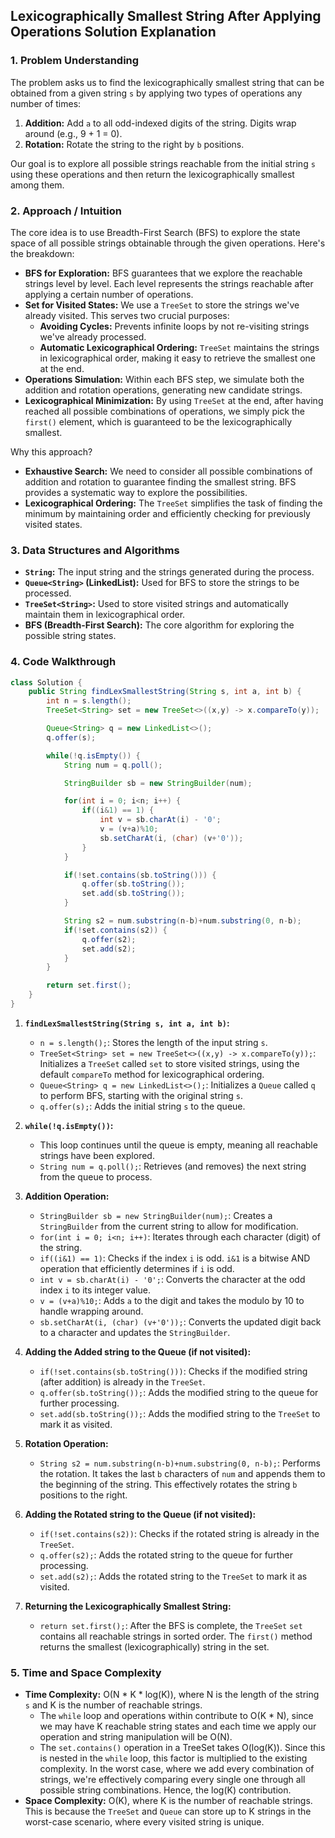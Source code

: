 ## Lexicographically Smallest String After Applying Operations Solution Explanation

### 1. Problem Understanding

The problem asks us to find the lexicographically smallest string that can be obtained from a given string `s` by applying two types of operations any number of times:

1.  **Addition:** Add `a` to all odd-indexed digits of the string. Digits wrap around (e.g., 9 + 1 = 0).
2.  **Rotation:** Rotate the string to the right by `b` positions.

Our goal is to explore all possible strings reachable from the initial string `s` using these operations and then return the lexicographically smallest among them.

### 2. Approach / Intuition

The core idea is to use Breadth-First Search (BFS) to explore the state space of all possible strings obtainable through the given operations.  Here's the breakdown:

*   **BFS for Exploration:** BFS guarantees that we explore the reachable strings level by level. Each level represents the strings reachable after applying a certain number of operations.
*   **Set for Visited States:** We use a `TreeSet` to store the strings we've already visited.  This serves two crucial purposes:
    *   **Avoiding Cycles:** Prevents infinite loops by not re-visiting strings we've already processed.
    *   **Automatic Lexicographical Ordering:** `TreeSet` maintains the strings in lexicographical order, making it easy to retrieve the smallest one at the end.
*   **Operations Simulation:**  Within each BFS step, we simulate both the addition and rotation operations, generating new candidate strings.
*   **Lexicographical Minimization:** By using `TreeSet` at the end, after having reached all possible combinations of operations, we simply pick the `first()` element, which is guaranteed to be the lexicographically smallest.

Why this approach?

*   **Exhaustive Search:**  We need to consider all possible combinations of addition and rotation to guarantee finding the smallest string. BFS provides a systematic way to explore the possibilities.
*   **Lexicographical Ordering:** The `TreeSet` simplifies the task of finding the minimum by maintaining order and efficiently checking for previously visited states.

### 3. Data Structures and Algorithms

*   **`String`:**  The input string and the strings generated during the process.
*   **`Queue<String>` (LinkedList):** Used for BFS to store the strings to be processed.
*   **`TreeSet<String>`:** Used to store visited strings and automatically maintain them in lexicographical order.
*   **BFS (Breadth-First Search):**  The core algorithm for exploring the possible string states.

### 4. Code Walkthrough

```java
class Solution {
    public String findLexSmallestString(String s, int a, int b) {
        int n = s.length();
        TreeSet<String> set = new TreeSet<>((x,y) -> x.compareTo(y));

        Queue<String> q = new LinkedList<>();
        q.offer(s);

        while(!q.isEmpty()) {
            String num = q.poll();

            StringBuilder sb = new StringBuilder(num);

            for(int i = 0; i<n; i++) {
                if((i&1) == 1) {
                    int v = sb.charAt(i) - '0';
                    v = (v+a)%10;
                    sb.setCharAt(i, (char) (v+'0'));
                }
            }

            if(!set.contains(sb.toString())) {
                q.offer(sb.toString());
                set.add(sb.toString());
            }

            String s2 = num.substring(n-b)+num.substring(0, n-b);
            if(!set.contains(s2)) {
                q.offer(s2);
                set.add(s2);
            }
        }

        return set.first();
    }
}
```

1.  **`findLexSmallestString(String s, int a, int b)`:**
    *   `n = s.length();`: Stores the length of the input string `s`.
    *   `TreeSet<String> set = new TreeSet<>((x,y) -> x.compareTo(y));`: Initializes a `TreeSet` called `set` to store visited strings, using the default `compareTo` method for lexicographical ordering.
    *   `Queue<String> q = new LinkedList<>();`: Initializes a `Queue` called `q` to perform BFS, starting with the original string `s`.
    *   `q.offer(s);`: Adds the initial string `s` to the queue.

2.  **`while(!q.isEmpty())`:**
    *   This loop continues until the queue is empty, meaning all reachable strings have been explored.
    *   `String num = q.poll();`: Retrieves (and removes) the next string from the queue to process.

3.  **Addition Operation:**
    *   `StringBuilder sb = new StringBuilder(num);`: Creates a `StringBuilder` from the current string to allow for modification.
    *   `for(int i = 0; i<n; i++)`: Iterates through each character (digit) of the string.
    *   `if((i&1) == 1)`: Checks if the index `i` is odd.  `i&1` is a bitwise AND operation that efficiently determines if `i` is odd.
    *   `int v = sb.charAt(i) - '0';`: Converts the character at the odd index `i` to its integer value.
    *   `v = (v+a)%10;`: Adds `a` to the digit and takes the modulo by 10 to handle wrapping around.
    *   `sb.setCharAt(i, (char) (v+'0'));`: Converts the updated digit back to a character and updates the `StringBuilder`.

4.  **Adding the Added string to the Queue (if not visited):**
    *   `if(!set.contains(sb.toString()))`: Checks if the modified string (after addition) is already in the `TreeSet`.
    *   `q.offer(sb.toString());`: Adds the modified string to the queue for further processing.
    *   `set.add(sb.toString());`: Adds the modified string to the `TreeSet` to mark it as visited.

5.  **Rotation Operation:**
    *   `String s2 = num.substring(n-b)+num.substring(0, n-b);`: Performs the rotation. It takes the last `b` characters of `num` and appends them to the beginning of the string. This effectively rotates the string `b` positions to the right.

6.  **Adding the Rotated string to the Queue (if not visited):**
    *   `if(!set.contains(s2))`: Checks if the rotated string is already in the `TreeSet`.
    *   `q.offer(s2);`: Adds the rotated string to the queue for further processing.
    *   `set.add(s2);`: Adds the rotated string to the `TreeSet` to mark it as visited.

7.  **Returning the Lexicographically Smallest String:**
    *   `return set.first();`: After the BFS is complete, the `TreeSet` `set` contains all reachable strings in sorted order. The `first()` method returns the smallest (lexicographically) string in the set.

### 5. Time and Space Complexity

*   **Time Complexity:** O(N * K * log(K)), where N is the length of the string `s` and K is the number of reachable strings.
    * The `while` loop and operations within contribute to O(K * N), since we may have K reachable string states and each time we apply our operation and string manipulation will be O(N).
    * The `set.contains()` operation in a TreeSet takes O(log(K)). Since this is nested in the `while` loop, this factor is multiplied to the existing complexity. In the worst case, where we add every combination of strings, we're effectively comparing every single one through all possible string combinations. Hence, the log(K) contribution.
*   **Space Complexity:** O(K), where K is the number of reachable strings.  This is because the `TreeSet` and `Queue` can store up to K strings in the worst-case scenario, where every visited string is unique.
